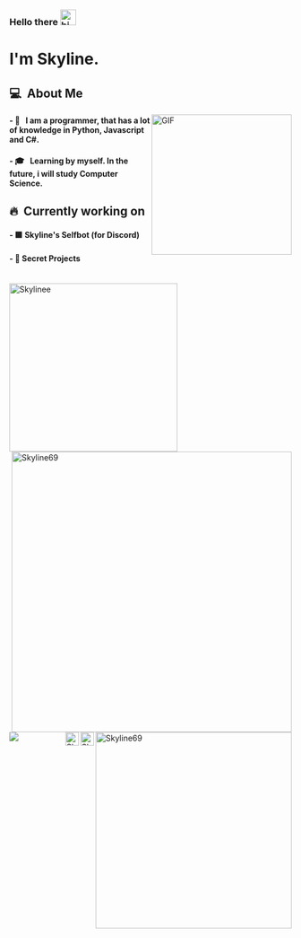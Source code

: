 <h3 align="left"> Hello there  <img src="https://user-images.githubusercontent.com/1303154/88677602-1635ba80-d120-11ea-84d8-d263ba5fc3c0.gif" width="28px" alt="hi"></h3> 
<h1 align="left"> I'm Skyline. <br/></h1> 
<div align = "left">
  <h2> 💻 &nbsp;About Me </h3>
  <img align="right" height="250px" alt="GIF" src="https://i.pinimg.com/originals/e4/26/70/e426702edf874b181aced1e2fa5c6cde.gif" />
  <h4>- 🤔 &nbsp; I am a programmer, that has a lot of knowledge in Python, Javascript and C#.</h4>
  <h4>- 🎓 &nbsp; Learning by myself. In the future, i will study Computer Science.</h4>
  
<h2> 🔥 &nbsp;Currently working on </h3>
  <h4> - 🟪 Skyline's Selfbot (for Discord) </h4>
  <h4> - 🤫 Secret Projects </h4>
</div>
<br><img align="left" width=300 src="https://c.tenor.com/dM9di4D--lAAAAAd/nissan-r34.gif" alt="Skylinee"/>
<img align="right" width=500 src="https://github-readme-stats.vercel.app/api?username=skyline69&hide=contribs,prs,stars,starsshow_icons=true&theme=midnight-purple"   alt="Skyline69">
<br><br><br><br><br><br><br><br>
<img align="right" width=350 src="https://github-readme-stats.vercel.app/api/top-langs/?username=skyline69&count_private=true&theme=midnight-purple" alt="Skyline69" />
<br><br><br><br><br><br><br><br><br><br><br><br><br><br><br>
<br><br>
<a href="https://www.instagram.com/skyline.rno263/">
  <img align="right" alt="Skyline's Instagram" width="24px" src="https://img.icons8.com/nolan/96/instagram-new.png" />
</a>
<a href="https://twitter.com/jo3mxma">
  <img align="right" alt="Skyline's Twitter" width="24px" src="https://img.icons8.com/nolan/96/twitter.png" />
</a>
<br>
<a href = "https://youtu.be/dQw4w9WgXcQ"><img src="https://github.com/punitkmryh/punitkmryh/blob/master/wave.svg" /></a>
